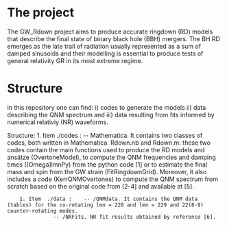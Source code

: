 # The project
 
The GW_Rdown project aims to produce accurate ringdown (RD) models that describe the final state of binary black hole (BBH) mergers. 
The BH RD emerges as the late trail of radiation usually represented as a sum of damped sinusoids and their modelling is essential to produce tests of general relativity GR in its most extreme regime.  

# Structure

In this repository one can find: i) codes to generate the models ii) data describing the QNM spectrum and iii) data resulting from fits informed by numerical relativiy (NR) waveforms. 

Structure:
        1. Item ./codes :  -- Mathematica. It contains two classes of codes, both written in Mathematica. Rdown.nb and Rdown.m: these two codes contain the main functions                                      used to produce the RD models and ansätze (OvertoneModel), to compute the QNM frequencies and damping times (\[Omega]lmnPy) from                                    the python code [1] or to estimate the final mass and spin from the GW strain (FitRingdownGrid). 
                                   Moreover, it also includes a code (KerrQNMOvertones) to compute the QNM spectrum from scratch based on the original code from 
                                   [2-4] and available at [5]. 
       
        1. Item  ./data :    -- /QNMdata. It contains the QNM data (tables) for the co-rotating lmn = 228 and lmn = 229 and 22(8-9) counter-rotating modes.
                   -- /NRFits. NR fit results obtained by reference [6].
                                   

             
